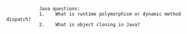                 Java questions:
                1.    What is runtime polymorphism or dynamic method dispatch?
                2.    What is object cloning in Java? 

